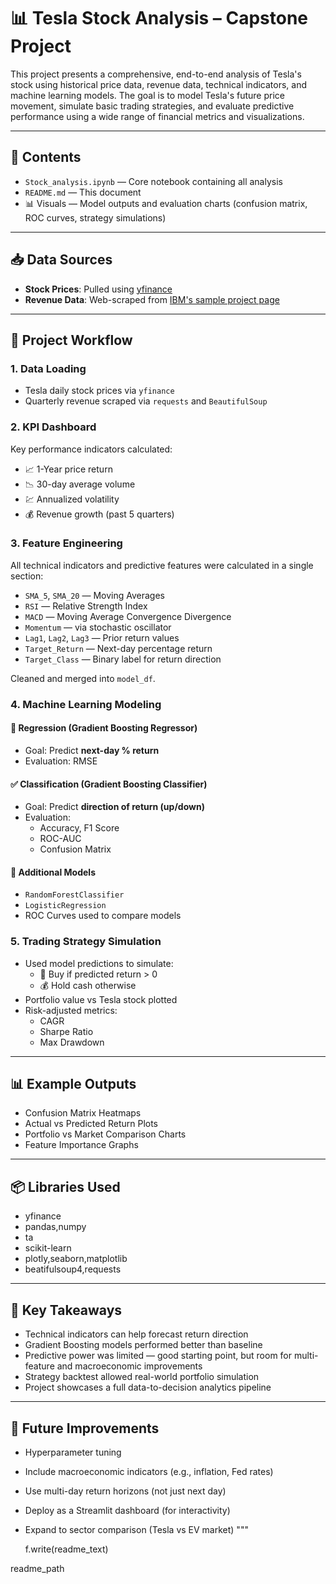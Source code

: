 
# 📊 Tesla Stock Analysis – Capstone Project

This project presents a comprehensive, end-to-end analysis of Tesla's stock using historical price data, revenue data, technical indicators, and machine learning models. The goal is to model Tesla's future price movement, simulate basic trading strategies, and evaluate predictive performance using a wide range of financial metrics and visualizations.

---

## 📁 Contents

- `Stock_analysis.ipynb` — Core notebook containing all analysis
- `README.md` — This document
- 📊 Visuals — Model outputs and evaluation charts (confusion matrix, ROC curves, strategy simulations)

---

## 📥 Data Sources

- **Stock Prices**: Pulled using [yfinance](https://pypi.org/project/yfinance/)
- **Revenue Data**: Web-scraped from [IBM's sample project page](https://cf-courses-data.s3.us.cloud-object-storage.appdomain.cloud)

---

## 🧭 Project Workflow

### 1. Data Loading
- Tesla daily stock prices via `yfinance`
- Quarterly revenue scraped via `requests` and `BeautifulSoup`

### 2. KPI Dashboard
Key performance indicators calculated:
- 📈 1-Year price return
- 📉 30-day average volume
- 💹 Annualized volatility
- 💰 Revenue growth (past 5 quarters)

### 3. Feature Engineering
All technical indicators and predictive features were calculated in a single section:
- `SMA_5`, `SMA_20` — Moving Averages
- `RSI` — Relative Strength Index
- `MACD` — Moving Average Convergence Divergence
- `Momentum` — via stochastic oscillator
- `Lag1`, `Lag2`, `Lag3` — Prior return values
- `Target_Return` — Next-day percentage return
- `Target_Class` — Binary label for return direction

Cleaned and merged into `model_df`.

### 4. Machine Learning Modeling

#### 🔢 Regression (Gradient Boosting Regressor)
- Goal: Predict **next-day % return**
- Evaluation: RMSE

#### ✅ Classification (Gradient Boosting Classifier)
- Goal: Predict **direction of return (up/down)**
- Evaluation:
  - Accuracy, F1 Score
  - ROC-AUC
  - Confusion Matrix

#### 🧠 Additional Models
- `RandomForestClassifier`
- `LogisticRegression`
- ROC Curves used to compare models

### 5. Trading Strategy Simulation
- Used model predictions to simulate:
  - 🚀 Buy if predicted return > 0
  - 💰 Hold cash otherwise
- Portfolio value vs Tesla stock plotted
- Risk-adjusted metrics:
  - CAGR
  - Sharpe Ratio
  - Max Drawdown

---

## 📊 Example Outputs

- Confusion Matrix Heatmaps
- Actual vs Predicted Return Plots
- Portfolio vs Market Comparison Charts
- Feature Importance Graphs

---

## 📦 Libraries Used
- yfinance
- pandas,numpy
- ta
- scikit-learn
- plotly,seaborn,matplotlib
- beatifulsoup4,requests


---

## 🧠 Key Takeaways

- Technical indicators can help forecast return direction
- Gradient Boosting models performed better than baseline
- Predictive power was limited — good starting point, but room for multi-feature and macroeconomic improvements
- Strategy backtest allowed real-world portfolio simulation
- Project showcases a full data-to-decision analytics pipeline

---

## 🚀 Future Improvements

- Hyperparameter tuning
- Include macroeconomic indicators (e.g., inflation, Fed rates)
- Use multi-day return horizons (not just next day)
- Deploy as a Streamlit dashboard (for interactivity)
- Expand to sector comparison (Tesla vs EV market)
"""

    f.write(readme_text)

readme_path

